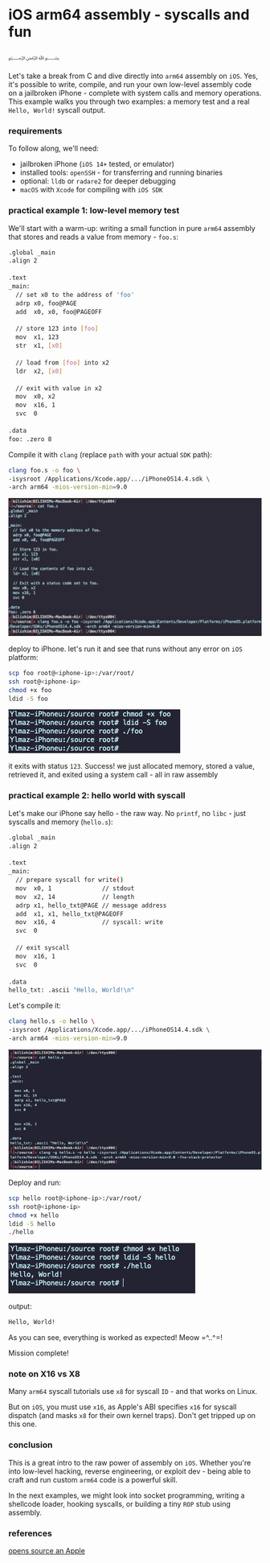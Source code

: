 # iOS arm64 assembly - syscalls and fun

﷽

Let's take a break from C and dive directly into `arm64` assembly on `iOS`. Yes, it's possible to write, compile, and run your own low-level assembly code on a jailbroken iPhone - complete with system calls and memory operations. This example walks you through two examples: a memory test and a real `Hello, World!` syscall output.     

### requirements

To follow along, we'll need:
- jailbroken iPhone (`iOS 14+` tested, or emulator)     
- installed tools: `openSSH` - for transferring and running binaries 
- optional: `lldb` or `radare2` for deeper debugging     
- `macOS` with `Xcode` for compiling with `iOS SDK`      

### practical example 1: low-level memory test

We'll start with a warm-up: writing a small function in pure `arm64` assembly that stores and reads a value from memory - `foo.s`:    

```bash
.global _main
.align 2

.text
_main:
  // set x0 to the address of 'foo'
  adrp x0, foo@PAGE
  add  x0, x0, foo@PAGEOFF

  // store 123 into [foo]
  mov  x1, 123
  str  x1, [x0]

  // load from [foo] into x2
  ldr  x2, [x0]

  // exit with value in x2
  mov  x0, x2
  mov  x16, 1
  svc  0

.data
foo: .zero 8
```

Compile it with `clang` (replace `path` with your actual `SDK` path):    

```bash
clang foo.s -o foo \
-isysroot /Applications/Xcode.app/.../iPhoneOS14.4.sdk \
-arch arm64 -mios-version-min=9.0
```

![img](./img/2025-05-10_19-10.png)    

deploy to iPhone. let's run it and see that runs without any error on `iOS` platform:    

```bash
scp foo root@<iphone-ip>:/var/root/
ssh root@<iphone-ip>
chmod +x foo
ldid -S foo
```

![img](./img/2025-05-10_18-39.png)     

it exits with status `123`. Success! we just allocated memory, stored a value, retrieved it, and exited using a system call - all in raw assembly    

### practical example 2: hello world with syscall

Let's make our iPhone say hello - the raw way. No `printf`, no `libc` - just syscalls and memory (`hello.s`):     

```bash
.global _main
.align 2

.text
_main:
  // prepare syscall for write()
  mov  x0, 1              // stdout
  mov  x2, 14             // length
  adrp x1, hello_txt@PAGE // message address
  add  x1, x1, hello_txt@PAGEOFF
  mov  x16, 4             // syscall: write
  svc  0

  // exit syscall
  mov  x16, 1
  svc  0

.data
hello_txt: .ascii "Hello, World!\n"
```

Let's compile it:    

```bash
clang hello.s -o hello \
-isysroot /Applications/Xcode.app/.../iPhoneOS14.4.sdk \
-arch arm64 -mios-version-min=9.0
```

![img](./img/2025-05-10_18-41.png)    

Deploy and run:    

```bash
scp hello root@<iphone-ip>:/var/root/
ssh root@<iphone-ip>
chmod +x hello
ldid -S hello
./hello
```

![img](./img/2025-05-10_18-42.png)     

output:    

```bash
Hello, World!
```

As you can see, everything is worked as expected! Meow =^..^=!    

Mission complete!     

### note on X16 vs X8

Many `arm64` syscall tutorials use `x8` for syscall `ID` - and that works on Linux.     

But on `iOS`, you must use `x16`, as Apple's ABI specifies `x16` for syscall dispatch (and masks `x8` for their own kernel traps). Don't get tripped up on this one.     

### conclusion

This is a great intro to the raw power of assembly on `iOS`. Whether you're into low-level hacking, reverse engineering, or exploit dev - being able to craft and run custom `arm64` code is a powerful skill.    

In the next examples, we might look into socket programming, writing a shellcode loader, hooking syscalls, or building a tiny `ROP` stub using assembly.     

### references

[opens source an Apple](https://opensource.apple.com/)     